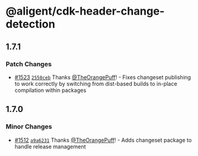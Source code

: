 # @aligent/cdk-header-change-detection

## 1.7.1

### Patch Changes

- [#1523](https://github.com/aligent/cdk-constructs/pull/1523) [`2550ceb`](https://github.com/aligent/cdk-constructs/commit/2550cebd411cf2cfd5b92deba17e18a5a3d3d012) Thanks [@TheOrangePuff](https://github.com/TheOrangePuff)! - Fixes changeset publishing to work correctly by switching from dist-based builds to in-place compilation within packages

## 1.7.0

### Minor Changes

- [#1512](https://github.com/aligent/cdk-constructs/pull/1512) [`a9a6231`](https://github.com/aligent/cdk-constructs/commit/a9a62319e4528ac2d23f3af96e96cb2427f242f8) Thanks [@TheOrangePuff](https://github.com/TheOrangePuff)! - Adds changeset package to handle release management
